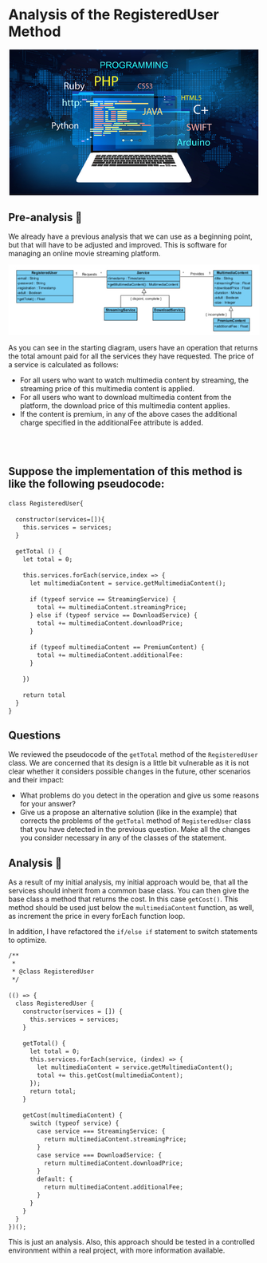 

# Analysis of the RegisteredUser Method


<p align="center">

<img src="src/assts/code.jpg" width="500">

</p>

## Pre-analysis 🚧 
We already have a previous analysis that we can use as a beginning point, but that will have to be adjusted and improved. This is software for managing an online movie streaming platform.

<p align="center">

<img src="src/assts/diagram.jpg" width="707">

</p>

As you can see in the starting diagram, users have an operation that returns the total amount paid for all the services they have requested. The price of a service is calculated as follows:

* For all users who want to watch multimedia content by streaming, the streaming price of this multimedia content is applied.
* For all users who want to download multimedia content from the platform, the download price of this multimedia content applies.
* If the content is premium, in any of the above cases the additional charge specified in the additionalFee attribute is added.
<br>
<br>

## Suppose the implementation of this method is like the following pseudocode:


```  
class RegisteredUser{
  
  constructor(services=[]){
    this.services = services;
  }
  
  getTotal () {
    let total = 0;
    
    this.services.forEach(service,index => {
      let multimediaContent = service.getMultimediaContent();
      
      if (typeof service == StreamingService) {
        total += multimediaContent.streamingPrice;
      } else if (typeof service == DownloadService) {
        total += multimediaContent.downloadPrice;
      }
      
      if (typeof multimediaContent == PremiumContent) {
        total += multimediaContent.additionalFee:
      }
      
    })
    
    return total
  }
}
```

## Questions

We reviewed the pseudocode of the `getTotal` method of the `RegisteredUser` class. We are concerned that its design is a little bit vulnerable as it is not clear whether it considers possible changes in the future, other scenarios and their impact:

* What problems do you detect in the operation and give us some reasons for your answer?
* Give us a propose an alternative solution (like in the example) that corrects the problems of the `getTotal` method of `RegisteredUser` class that you have detected in the previous question. Make all the changes you consider necessary in any of the classes of the statement.


## Analysis  🚀
As a result of my initial analysis, my initial approach would be, that all the services should inherit from a common base class.
You can then give the base class a method that returns the cost. In this case `getCost()`. This method should be used just below the `multimediaContent` function, as well, as increment the price in every forEach function loop.

In addition, I have refactored the `if/else if` statement to switch statements to optimize.

```
/**
 *
 * @class RegisteredUser
 */

(() => {
  class RegisteredUser {
    constructor(services = []) {
      this.services = services;
    }

    getTotal() {
      let total = 0;
      this.services.forEach(service, (index) => {
        let multimediaContent = service.getMultimediaContent();
        total += this.getCost(multimediaContent);
      });
      return total;
    }

    getCost(multimediaContent) {
      switch (typeof service) {
        case service === StreamingService: {
          return multimediaContent.streamingPrice;
        }
        case service === DownloadService: {
          return multimediaContent.downloadPrice;
        }
        default: {
          return multimediaContent.additionalFee;
        }
      }
    }
  }
})();

```
This is just an analysis. Also, this approach should be tested in a controlled environment within a real project, with more information available.
